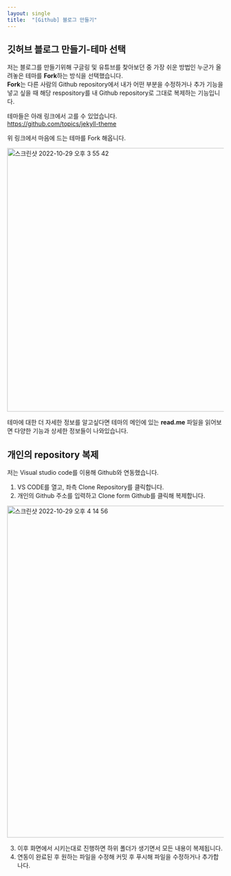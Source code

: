 ```yaml
---
layout: single
title:  "[Github] 블로그 만들기"
---
```


## 깃허브 블로그 만들기-테마 선택

저는 블로그를 만들기위해 구글링 및 유튜브를 찾아보던 중 가장 쉬운 방법인 누군가 올려놓은 테마를 **Fork**하는 방식을 선택했습니다.  
**Fork**는 다른 사람의 Github repository에서 내가 어떤 부분을 수정하거나 추가 기능을 넣고 싶을 때 해당 respository를 내 Github repository로 그대로 복제하는 기능입니다.  

테마들은 아래 링크에서 고를 수 있었습니다.  
<https://github.com/topics/jekyll-theme>  


위 링크에서 마음에 드는 테마를 Fork 해옵니다.  

<img width="614" alt="스크린샷 2022-10-29 오후 3 55 42" src="https://user-images.githubusercontent.com/113446739/198818442-1d02e462-9136-42bc-b33f-83d73122b2cd.png">  

테마에 대한 더 자세한 정보를 알고싶다면 테마의 메인에 있는 **read.me** 파일을 읽어보면 다양한 기능과 상세한 정보들이 나와있습니다.  


## 개인의 repository 복제

저는 Visual studio code를 이용해 Github와 연동했습니다.  

1. VS CODE를 열고, 좌측 Clone Repository를 클릭합니다.  
2. 개인의 Github 주소를 입력하고 Clone form Github를 클릭해 복제합니다. 

<img width="773" alt="스크린샷 2022-10-29 오후 4 14 56" src="https://user-images.githubusercontent.com/113446739/198819278-3b46d9d0-3f6d-410e-9975-5c0d6d63d939.png">

3. 이후 화면에서 시키는대로 진행하면 하위 폴더가 생기면서 모든 내용이 복제됩니다.  
4. 연동이 완료된 후 원하는 파일을 수정해 커밋 후 푸시해 파일을 수정하거나 추가합나다.  
